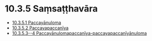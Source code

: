 

# 10.3.5 Saṃsaṭṭhavāra

* [10.3.5.1 Paccayānuloma](10.3.5/10.3.5.1.md)
* [10.3.5.2 Paccayapaccanīya](10.3.5/10.3.5.2.md)
* [10.3.5.3--4 Paccayānulomapaccanīya-paccayapaccanīyānuloma](10.3.5/10.3.5.3--4.md)



